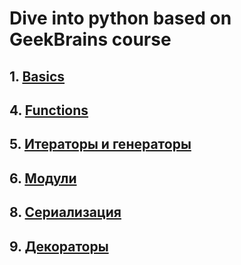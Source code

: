 # Dive into python based on GeekBrains course

## 1. [Basics](https://github.com/allseenn/pythondive/blob/main/01.Lecture/README.md)

## 4. [Functions](https://github.com/allseenn/pythondive/blob/main/04.Lecture/README.md)

## 5. [Итераторы и генераторы](https://github.com/allseenn/pythondive/blob/main/05.Lecture/README.md)

## 6. [Модули](https://github.com/allseenn/pythondive/blob/main/06.Lecture/README.md)

## 8. [Сериализация](https://github.com/allseenn/pythondive/blob/main/08.Lecture/README.md)

## 9. [Декораторы](https://github.com/allseenn/pythondive/blob/main/09.Lecture/README.md)